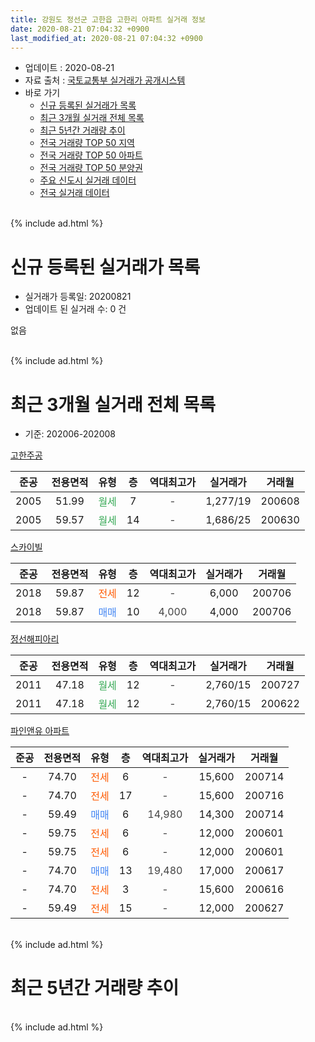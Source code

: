 ```yaml
---
title: 강원도 정선군 고한읍 고한리 아파트 실거래 정보
date: 2020-08-21 07:04:32 +0900
last_modified_at: 2020-08-21 07:04:32 +0900
---
```


* 업데이트 : 2020-08-21
* 자료 출처 : [국토교통부 실거래가 공개시스템](http://rt.molit.go.kr)
* 바로 가기
    * [신규 등록된 실거래가 목록](#신규-등록된-실거래가-목록)
    * [최근 3개월 실거래 전체 목록](#최근-3개월-실거래-전체-목록)
    * [최근 5년간 거래량 추이](#최근-5년간-거래량-추이)
    * [전국 거래량 TOP 50 지역](https://inasie.github.io/apt-trade-info/최근-3개월-전국에서-가장-거래가-많이-발생한-지역)
    * [전국 거래량 TOP 50 아파트](https://inasie.github.io/apt-trade-info/최근-3개월-전국에서-가장-거래가-많이-발생한-아파트)
    * [전국 거래량 TOP 50 분양권](https://inasie.github.io/apt-trade-info/최근-3개월-전국에서-가장-거래가-많이-발생한-분양권)
    * [주요 신도시 실거래 데이터](https://inasie.github.io/apt-trade-info/주요-신도시)
    * [전국 실거래 데이터](https://inasie.github.io/apt-trade-info/전국)
<br>
{% include ad.html %}
<br>

# 신규 등록된 실거래가 목록
* 실거래가 등록일: 20200821
* 업데이트 된 실거래 수: 0 건

없음

<br>
{% include ad.html %}
<br>

# 최근 3개월 실거래 전체 목록
* 기준: 202006-202008


[고한주공](https://search.naver.com/search.naver?query=%EA%B0%95%EC%9B%90%EB%8F%84+%EC%A0%95%EC%84%A0%EA%B5%B0+%EA%B3%A0%ED%95%9C%EC%9D%8D+%EA%B3%A0%ED%95%9C%EB%A6%AC+%EA%B3%A0%ED%95%9C%EC%A3%BC%EA%B3%B5)

|준공|전용면적|유형|층|역대최고가|실거래가|거래월|
|:---:|:---:|:---:|:---:|:---:|:---:|:---:|
|2005|51.99|<span style="color:#34a853">월세</span>|7|<span style="color:#444444">-</span>|1,277/19|200608|
|2005|59.57|<span style="color:#34a853">월세</span>|14|<span style="color:#444444">-</span>|1,686/25|200630|

[스카이빌](https://search.naver.com/search.naver?query=%EA%B0%95%EC%9B%90%EB%8F%84+%EC%A0%95%EC%84%A0%EA%B5%B0+%EA%B3%A0%ED%95%9C%EC%9D%8D+%EA%B3%A0%ED%95%9C%EB%A6%AC+%EC%8A%A4%EC%B9%B4%EC%9D%B4%EB%B9%8C)

|준공|전용면적|유형|층|역대최고가|실거래가|거래월|
|:---:|:---:|:---:|:---:|:---:|:---:|:---:|
|2018|59.87|<span style="color:#ff5a00">전세</span>|12|<span style="color:#444444">-</span>|6,000|200706|
|2018|59.87|<span style="color:#4285f3">매매</span>|10|<span style="color:#444444">4,000</span>|4,000|200706|

[정선해피아리](https://search.naver.com/search.naver?query=%EA%B0%95%EC%9B%90%EB%8F%84+%EC%A0%95%EC%84%A0%EA%B5%B0+%EA%B3%A0%ED%95%9C%EC%9D%8D+%EA%B3%A0%ED%95%9C%EB%A6%AC+%EC%A0%95%EC%84%A0%ED%95%B4%ED%94%BC%EC%95%84%EB%A6%AC)

|준공|전용면적|유형|층|역대최고가|실거래가|거래월|
|:---:|:---:|:---:|:---:|:---:|:---:|:---:|
|2011|47.18|<span style="color:#34a853">월세</span>|12|<span style="color:#444444">-</span>|2,760/15|200727|
|2011|47.18|<span style="color:#34a853">월세</span>|12|<span style="color:#444444">-</span>|2,760/15|200622|

[파인앤유 아파트](https://search.naver.com/search.naver?query=%EA%B0%95%EC%9B%90%EB%8F%84+%EC%A0%95%EC%84%A0%EA%B5%B0+%EA%B3%A0%ED%95%9C%EC%9D%8D+%EA%B3%A0%ED%95%9C%EB%A6%AC+%ED%8C%8C%EC%9D%B8%EC%95%A4%EC%9C%A0+%EC%95%84%ED%8C%8C%ED%8A%B8)

|준공|전용면적|유형|층|역대최고가|실거래가|거래월|
|:---:|:---:|:---:|:---:|:---:|:---:|:---:|
|-|74.70|<span style="color:#ff5a00">전세</span>|6|<span style="color:#444444">-</span>|15,600|200714|
|-|74.70|<span style="color:#ff5a00">전세</span>|17|<span style="color:#444444">-</span>|15,600|200716|
|-|59.49|<span style="color:#4285f3">매매</span>|6|<span style="color:#444444">14,980</span>|14,300|200714|
|-|59.75|<span style="color:#ff5a00">전세</span>|6|<span style="color:#444444">-</span>|12,000|200601|
|-|59.75|<span style="color:#ff5a00">전세</span>|6|<span style="color:#444444">-</span>|12,000|200601|
|-|74.70|<span style="color:#4285f3">매매</span>|13|<span style="color:#444444">19,480</span>|17,000|200617|
|-|74.70|<span style="color:#ff5a00">전세</span>|3|<span style="color:#444444">-</span>|15,600|200616|
|-|59.49|<span style="color:#ff5a00">전세</span>|15|<span style="color:#444444">-</span>|12,000|200627|


<br>
{% include ad.html %}
<br>

# 최근 5년간 거래량 추이


<div style="width:100%;">
    <canvas id="deal_progress" height="200"></canvas>
</div>

<script>
new Chart(document.getElementById("deal_progress"), {
    type: 'line',
    data: {
        labels: ['201508','201509','201510','201511','201512','201601','201602','201603','201604','201605','201606','201607','201608','201609','201610','201611','201612','201701','201702','201703','201704','201705','201706','201707','201708','201709','201710','201711','201712','201801','201802','201803','201804','201805','201806','201807','201808','201809','201810','201811','201812','201901','201902','201903','201904','201905','201906','201907','201908','201909','201910','201911','201912','202001','202002','202003','202004','202005','202006','202007','202008'],
        datasets: [{
            label: '매매',
            pointRadius: 1,
            data: [2, 1, 8, 3, 1, 1, 0, 0, 0, 5, 1, 1, 1, 0, 0, 0, 0, 0, 0, 0, 0, 0, 0, 0, 0, 0, 0, 0, 0, 3, 0, 0, 1, 1, 0, 1, 2, 3, 1, 5, 3, 1, 0, 0, 1, 6, 3, 0, 3, 1, 2, 6, 1, 2, 0, 0, 0, 1, 1, 2, 0],
            borderColor: "rgba(255, 201, 14, 1)",
            backgroundColor: "rgba(255, 201, 14, 0.5)",
            fill: false,
            lineTension: 0
        },{
            label: '전월세',
            pointRadius: 1,
            data: [0, 1, 3, 1, 3, 0, 3, 1, 0, 1, 0, 1, 1, 0, 3, 1, 7, 0, 1, 0, 0, 1, 0, 0, 0, 0, 0, 0, 1, 0, 6, 0, 0, 1, 3, 0, 1, 0, 0, 3, 3, 1, 3, 8, 2, 3, 5, 7, 8, 4, 4, 2, 5, 4, 4, 5, 5, 5, 7, 4, 0],
            borderColor: "rgba(0, 141, 185, 1)",
            backgroundColor: "rgba(0, 141, 185, 0.5)",
            fill: false,
            lineTension: 0
        }
        ]
    },
    options: {
        responsive: true,
        title: {
            display: false
        },
        tooltips: {
            mode: 'index',
            intersect: false
        },
        hover: {
            mode: 'nearest',
            intersect: true
        },
        scales: {
            xAxes: [{
                display: true,
                scaleLabel: {
                    display: true,
                    labelString: '년/월'
                }
            }],
            yAxes: [{
                display: true,
                ticks: {
                    suggestedMin: 0,
                },
                scaleLabel: {
                    display: true,
                    labelString: '실거래 수'
                }
            }]
        }
    }
});

</script>


<br>
{% include ad.html %}
<br>

